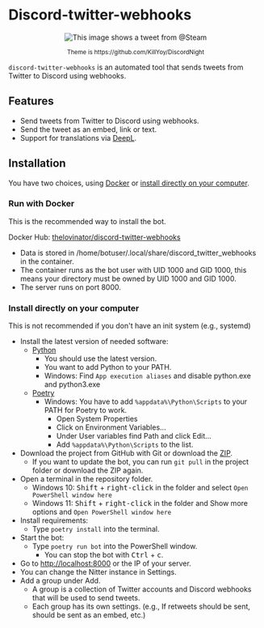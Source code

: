 # Discord-twitter-webhooks

<p align="center">
  <img src="https://i.lovinator.space/discord-twitter-webhooks.png" title="Example Image" alt="This image shows a tweet from @Steam"/>
</p>

<p align="center">
<sup>
Theme is https://github.com/KillYoy/DiscordNight
</sup>
</p>

`discord-twitter-webhooks` is an automated tool that sends tweets from Twitter to Discord using webhooks.

## Features

- Send tweets from Twitter to Discord using webhooks.
- Send the tweet as an embed, link or text.
- Support for translations via [DeepL](https://www.deepl.com/translator).

## Installation

You have two choices, using [Docker](https://hub.docker.com/r/thelovinator/discord-twitter-webhooks)
or [install directly on your computer](#install-directly-on-your-computer).

### Run with Docker

This is the recommended way to install the bot.

Docker Hub: [thelovinator/discord-twitter-webhooks](https://hub.docker.com/r/thelovinator/discord-twitter-webhooks)

- Data is stored in /home/botuser/.local/share/discord_twitter_webhooks in the container.
- The container runs as the bot user with UID 1000 and GID 1000, this means your directory must be owned by UID 1000 and
  GID 1000.
- The server runs on port 8000.

### Install directly on your computer

This is not recommended if you don't have an init system (e.g., systemd)

- Install the latest version of needed software:
    - [Python](https://www.python.org/)
        - You should use the latest version.
        - You want to add Python to your PATH.
        - Windows: Find `App execution aliases` and disable python.exe and python3.exe
    - [Poetry](https://python-poetry.org/docs/master/#installation)
        - Windows: You have to add `%appdata%\Python\Scripts` to your PATH for Poetry to work.
            - Open System Properties
            - Click on Environment Variables...
            - Under User variables find Path and click Edit...
            - Add `%appdata%\Python\Scripts` to the list.
- Download the project from GitHub with Git or download
  the [ZIP](https://github.com/TheLovinator1/discord-twitter-webhooks/archive/refs/heads/master.zip).
    - If you want to update the bot, you can run `git pull` in the project folder or download the ZIP again.
- Open a terminal in the repository folder.
    - Windows 10: <kbd>Shift</kbd> + <kbd>right-click</kbd> in the folder and select `Open PowerShell window here`
    - Windows 11: <kbd>Shift</kbd> + <kbd>right-click</kbd> in the folder and Show more options
      and `Open PowerShell window here`
- Install requirements:
    - Type `poetry install` into the terminal.
- Start the bot:
    - Type `poetry run bot` into the PowerShell window.
        - You can stop the bot with <kbd>Ctrl</kbd> + <kbd>c</kbd>.
- Go to [http://localhost:8000](http://localhost:8000) or the IP of your server.
- You can change the Nitter instance in Settings.
- Add a group under Add.
    - A group is a collection of Twitter accounts and Discord webhooks that will be used to send tweets.
    - Each group has its own settings. (e.g., If retweets should be sent, should be sent as an embed, etc.)
